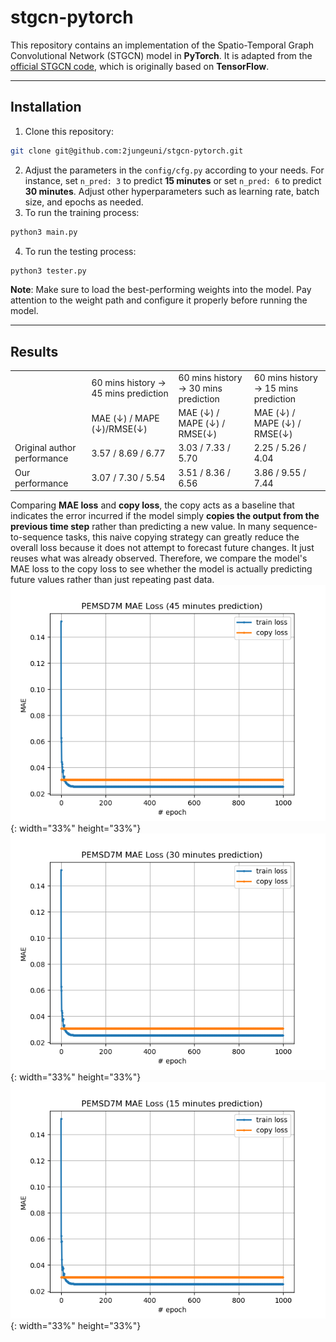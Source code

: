 # stgcn-pytorch

This repository contains an implementation of the Spatio-Temporal Graph Convolutional Network (STGCN) model in **PyTorch**.
It is adapted from the [official STGCN code](https://github.com/VeritasYin/STGCN_IJCAI-18), which is originally based on **TensorFlow**.

---
## Installation
1. Clone this repository:
```bash
git clone git@github.com:2jungeuni/stgcn-pytorch.git
```
2. Adjust the parameters in the `config/cfg.py` according to your needs. For instance, set `n_pred: 3` to predict **15 minutes** or set `n_pred: 6` to predict **30 minutes**. Adjust other hyperparameters such as learning rate, batch size, and epochs as needed.
3. To run the training process:
```bash
python3 main.py
```
4. To run the testing process:
```bash
python3 tester.py
```
**Note**: Make sure to load the best-performing weights into the model. Pay attention to the weight path and configure it properly before running the model. 

---
## Results
<table>
  <tr>
    <!-- (1,1) merged with (2,1) by rowspan="2" -->
    <td rowspan="2"></td>
    <td>60 mins history &rightarrow; 45 mins prediction </td>
    <td>60 mins history &rightarrow; 30 mins prediction</td>
    <td>60 mins history &rightarrow; 15 mins prediction</td>
  </tr>
  <tr>
    <!-- First column is merged above, so only three cells here -->
    <td>MAE (&darr;) / MAPE (&darr;)/RMSE(&darr;)</td>
    <td>MAE (&darr;) / MAPE (&darr;) / RMSE(&darr;)</td>
    <td>MAE (&darr;) / MAPE (&darr;) / RMSE(&darr;)</td>
  </tr>
  <tr>
    <td>Original author performance</td>
    <td>3.57 / 8.69 / 6.77</td>
    <td>3.03 / 7.33 / 5.70</td>
    <td>2.25 / 5.26 / 4.04</td>
  </tr>
  <tr>
    <td>Our performance</td>
    <td>3.07 / 7.30 / 5.54</td>
    <td>3.51 / 8.36 / 6.56</td>
    <td>3.86 / 9.55 / 7.44</td>
  </tr>
</table>

Comparing **MAE loss** and **copy loss**, the copy acts as a baseline that indicates the error incurred if the model simply **copies the output from the previous time step** rather than predicting a new value.
In many sequence-to-sequence tasks, this naive copying strategy can greatly reduce the overall loss because it does not attempt to forecast future changes. It just reuses what was already observed.
Therefore, we compare the model's MAE loss to the copy loss to see whether the model is actually predicting future values rather than just repeating past data.
![](plot/pemsd7-m/pemsd7m-mae-loss_45.png){: width="33%" height="33%"}
![](plot/pemsd7-m/pemsd7m-mae-loss_30.png){: width="33%" height="33%"}
![](plot/pemsd7-m/pemsd7m-mae-loss_15.png){: width="33%" height="33%"}